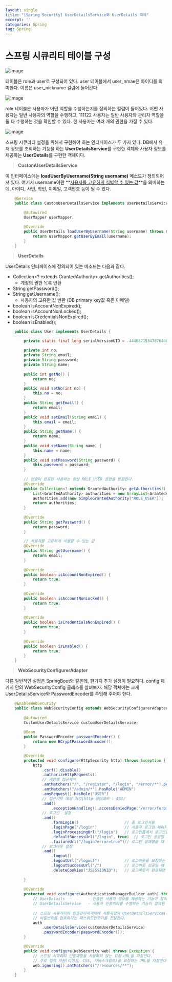```yaml
---
layout: single
title: "[Spring Security] UserDetailsService와 UserDetails 객체"
excerpt: ''
categories: Spring
tag: Spring
---
```


# 스프링 시큐리티 테이블 구성
![image](https://user-images.githubusercontent.com/87356533/153700890-e546ee12-72e4-4806-a7d4-3aede21312ba.png)

테이블은 role과 user로 구성되어 있다. user 테이블에서 user_nmae은 아이디를 의미한다. 이름은 user_nickname 컬럼에 들어간다.

![image](https://user-images.githubusercontent.com/87356533/153700914-b22ff6f9-2300-4a0a-8e4b-c6baa7bb66e0.png)

role 테이블은 사용자가 어떤 역할을 수행하는지를 정의하는 컬럼이 들어있다. 어떤 사용자는 일반 사용자의 역할을 수행하고, 111122 사용자는 일반 사용자와 관리자 역할을 둘 다 수행하는 것을 확인할 수 있다. 한 사용자는 여러 개의 권한을 가질 수 있다.

![image](https://user-images.githubusercontent.com/87356533/153700813-f285526d-7f4a-41c5-aeec-44c6e3282724.png)

스프링 시큐리티 설정을 위해서 구현해야 하는 인터페이스가 두 가지 있다. DB에서 유저 정보를 조회하는 기능을 하는 **UserDetailsService**를 구현한 객체와 사용자 정보를 제공하는 **UserDetails**를 구현한 객체이다. 


> **CustomUserDetailsService**

이 인터페이스에는 **loadUserByUsername(String username)** 메소드가 정의되어져 있다. 여기서 username이란 **<u>사용자를 고유하게 식별할 수 있는 값</u>**을 의미하는데, 아이디, 사번, 학번, 이메일, 고객번호 등이 될 수 있다.

```java
    @Service
    public class CustomUserDetailsService implements UserDetailsService {

        @Autowired
        UserMapper userMapper;
        
        @Override
        public UserDetails loadUserByUsername(String username) throws UsernameNotFoundException {
            return userMapper.getUserByEmail(username);
        }
    }
```

> **UserDetails**

UserDetails 인터페이스에 정의되어 있는 메소드는 다음과 같다.
- Collection<? extends GrantedAuthority> getAuthorities();
    - 계정의 권한 목록 반환
- String getPassword();
- String getUsername();
    - 사용자의 고유한 값 반환 (DB primary key값 혹은 이메일)
- boolean isAccountNonExpired();
- boolean isAccountNonLocked();
- boolean isCredentialsNonExpired();
- boolean isEnabled();

```java
    public class User implements UserDetails {

        private static final long serialVersionUID = -4446871534767640001L;
        
        private int no;
        private String email;
        private String password;
        private String name;
        
        public int getNo() {
            return no;
        }
        public void setNo(int no) {
            this.no = no;
        }
        public String getEmail() {
            return email;
        }
        public void setEmail(String email) {
            this.email = email;
        }
        public String getName() {
            return name;
        }
        public void setName(String name) {
            this.name = name;
        }
        public void setPassword(String password) {
            this.password = password;
        }
        
        // 인증이 완료된 사용하는 항상 ROLE_USER 권한을 반환한다.
        @Override
        public Collection<? extends GrantedAuthority> getAuthorities() {
            List<GrantedAuthority> authorities = new ArrayList<GrantedAuthority>();
            authorities.add(new SimpleGrantedAuthority("ROLE_USER"));
            return authorities;
        }
        
        @Override
        public String getPassword() {
            return password;
        }
        
        // 사용자를 고유하게 식별할 수 있는 값
        @Override
        public String getUsername() {
            return email;
        }
        
        @Override
        public boolean isAccountNonExpired() {
            return true;
        }
        
        @Override
        public boolean isAccountNonLocked() {
            return true;
        }
        
        @Override
        public boolean isCredentialsNonExpired() {
            return true;
        }
        
        @Override
        public boolean isEnabled() {
            return true;
        }
    }
```

> **WebSecurityConfigurerAdapter**

다른 일반적인 설정은 SpringBoot와 같은데, 한가지 추가 설정이 필요하다. config 패키지 안의 WebSecurityConfig 클래스를 살펴보자. 해당 객체에는 크게 UserDetailsService와 PasswordEncoder를 주입해 주어야 한다. 

```java
    @EnableWebSecurity
    public class WebSecurityConfig extends WebSecurityConfigurerAdapter {
        
        @Autowired
        CustomUserDetailsService customUserDetailsService;
        
        @Bean
        public PasswordEncoder passwordEncoder() {
            return new BCryptPasswordEncoder();
        }

        @Override
        protected void configure(HttpSecurity http) throws Exception {
            http
                .csrf().disable()
                .authorizeHttpRequests()
                // 권한별 접근제어
                .antMatchers("/", "/register", "/login", "/error/*").permitAll()
                .antMatchers("/admin/*").hasRole("ADMIN")
                .anyRequest().hasRole("USER")
                // 접근거부 예외 처리(http 응답코드 : 403)
                .and()
                    .exceptionHandling().accessDeniedPage("/error/forbidden")
                // 로그인  설정
                .and()
                    .formLogin()					// 폼 로그인사용
                    .loginPage("/login")			// 사용자 로그인 페이지 지정, 로그인이 필요한 경우 /login을 시큐리티가 요청한다.
                    .loginProcessingUrl("/login")	// 로그인폼에서 로그인을 요청할 때 사용하는 URL을 지정
                    .defaultSuccessUrl("/login", true)	// 로그인 성공일 때 요청하는 URL 지정
                    .failureUrl("/login?error=true")// 로그인 실패했을 때 요청하는 URL 지정
                // 로그아웃 설정
                .and()
                    .logout()
                    .logoutUrl("/logout")			// 로그아웃을 요청하는 URL 지정
                    .logoutSuccessUrl("/")			// 로그아웃 성공일 때 요청하는 URL 지정
                    .deleteCookies("JSESSIONID");	// 로그아웃이 완료되면 쿠키값을 삭제
                    
        }
        
        @Override
        protected void configure(AuthenticationManagerBuilder auth) throws Exception {
            // UserDetails			- 인증된 사용자 정보를 제공하는 기능이 정의된 인터페이스다. 
            // UserDetailsService	- 사용자 인증처리를 수행하는 기능이 정의된 인터페이스다.
            
            // 스프링 시큐리티의 인증관리자객체에 사용자정의 UserDetailsService(사용자정보를 제공)와 
            // 비밀번호를 암호화하는 패스워드인코더를 전달한다.
            auth
                .userDetailsService(customUserDetailsService)
                .passwordEncoder(passwordEncoder());
        }

        @Override
        public void configure(WebSecurity web) throws Exception {
            // 스프링 시큐리티 인증과정을 사용하지 않는 요청 URL을 지정한다.
            // 주로 정적 자원(이미지, CSS, 자바스크립트)을 요청하는 URL을 지정한다.
            web.ignoring().antMatchers("/resources/**");
        }
    }
```